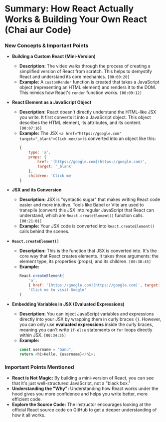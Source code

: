 # Summary: How React Actually Works & Building Your Own React (Chai aur Code)

### New Concepts & Important Points

* **Building a Custom React (Mini-Version)**
    * **Description:** The video walks through the process of creating a simplified version of React from scratch. This helps to demystify React and understand its core mechanics. `[00:00:20]`
    * **Example:** A `customRender` function is created that takes a JavaScript object (representing an HTML element) and renders it to the DOM. This mimics how React's `render` function works. `[00:09:12]`

* **React Element as a JavaScript Object**
    * **Description:** React doesn't directly understand the HTML-like JSX you write. It first converts it into a JavaScript object. This object describes the HTML element, its attributes, and its content. `[00:07:16]`
    * **Example:** The JSX `<a href="https://google.com" target="_blank">Click me</a>` is converted into an object like this:
        ```javascript
        {
            type: 'a',
            props: {
                href: '[https://google.com](https://google.com)',
                target: '_blank'
            },
            children: 'Click me'
        }
        ```

* **JSX and its Conversion**
    * **Description:** JSX is "syntactic sugar" that makes writing React code easier and more intuitive. Tools like Babel or Vite are used to transpile (convert) this JSX into regular JavaScript that React can understand, which are `React.createElement()` function calls. `[00:21:01]`
    * **Example:** Your JSX code is converted into `React.createElement()` calls behind the scenes.

* **`React.createElement()`**
    * **Description:** This is the function that JSX is converted into. It's the core way that React creates elements. It takes three arguments: the element type, its properties (props), and its children. `[00:30:45]`
    * **Example:**
        ```javascript
        React.createElement(
            'a',
            { href: '[https://google.com](https://google.com)', target: '_blank' },
            'Click me to visit Google'
        )
        ```

* **Embedding Variables in JSX (Evaluated Expressions)**
    * **Description:** You can inject JavaScript variables and expressions directly into your JSX by wrapping them in curly braces `{}`. However, you can only use **evaluated expressions** inside the curly braces, meaning you can't write `if-else` statements or `for` loops directly within JSX. `[00:34:35]`
    * **Example:**
        ```javascript
        const username = "Ganu";
        return <h1>Hello, {username}</h1>;
        ```

### Important Points Mentioned

* **React is Not Magic:** By building a mini-version of React, you can see that it's just well-structured JavaScript, not a "black box."
* **Understanding the "Why":** Understanding how React works under the hood gives you more confidence and helps you write better, more efficient code.
* **Explore the Source Code:** The instructor encourages looking at the official React source code on GitHub to get a deeper understanding of how it all works.